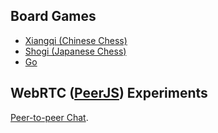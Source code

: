 ## Board Games

- [Xiangqi (Chinese Chess)](https://meldrumjon.github.io/Xiangqi/)
- [Shogi (Japanese Chess)](https://meldrumjon.github.io/Shogi/)
- [Go](https://meldrumjon.github.io/Go/)

## WebRTC ([PeerJS](https://peerjs.com/)) Experiments

[Peer-to-peer Chat](https://meldrumjon.github.io/Peer-to-Peer-Chat/).
